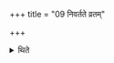 +++
title = "09 निवर्तते व्रतम्"

+++

<details><summary>थिते</summary>

9. The ritual of consuming of the fast (-milk) comes to an end (now).   

[^1]: Cp. XI.4.10.  
</details>
